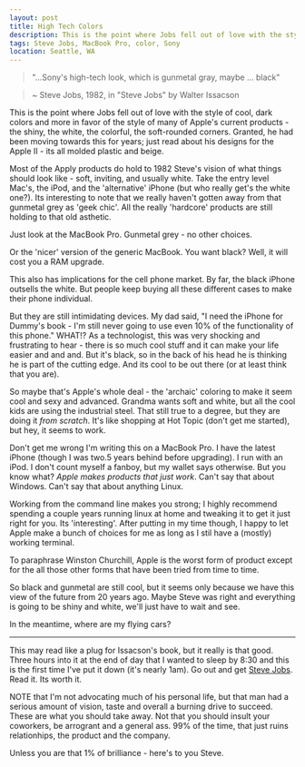 ```yaml
---
layout: post
title: High Tech Colors
description: This is the point where Jobs fell out of love with the style of cool, dark colors and more in favor of the style of many of Apple's
tags: Steve Jobs, MacBook Pro, color, Sony
location: Seattle, WA
---
```

> "...Sony's high-tech look, which is gunmetal gray, maybe ... black"

>	~ Steve Jobs, 1982, in "Steve Jobs" by Walter Issacson

This is the point where Jobs fell out of love with the style of cool, dark colors and more in favor of the style of many of Apple's current products - the shiny, the white, the colorful, the soft-rounded corners. Granted, he had been moving towards this for years; just read about his designs for the Apple II - its all molded plastic and beige. 

Most of the Apply products do hold to 1982 Steve's vision of what things should look like - soft, inviting, and usually white. Take the entry level Mac's, the iPod, and the 'alternative' iPhone (but who really get's the white one?). Its interesting to note that we really haven't gotten away from that gunmetal grey as 'geek chic'. All the really 'hardcore' products are still holding to that old asthetic.

Just look at the MacBook Pro. Gunmetal grey - no other choices.

Or the 'nicer' version of the generic MacBook. You want black? Well, it will cost you a RAM upgrade.

This also has implications for the cell phone market. By far, the black iPhone outsells the white. But people keep buying all these different cases to make their phone individual. 

But they are still intimidating devices. My dad said, "I need the iPhone for Dummy's book - I'm still never going to use even 10% of the functionality of this phone." WHAT!? As a technologist, this was very shocking and frustrating to hear - there is so much cool stuff and it can make your life easier and and and. But it's black, so in the back of his head he is thinking he is part of the cutting edge. And its cool to be out there (or at least think that you are). 

So maybe that's Apple's whole deal - the 'archaic' coloring to make it seem cool and sexy and advanced. Grandma wants soft and white, but all the cool kids are using the industrial steel. That still true to a degree, but they are doing it _from scratch_. It's like shopping at Hot Topic (don't get me started), but hey, it seems to work.

Don't get me wrong I'm writing this on a MacBook Pro. I have the latest iPhone (though I was two.5 years behind before upgrading). I run with an iPod. I don't count myself a fanboy, but my wallet says otherwise. But you know what? _Apple makes products that just work_. Can't say that about Windows. Can't say that about anything Linux.

Working from the command line makes you strong; I highly recommend spending a couple years running linux at home and tweaking it to get it just right for you. Its 'interesting'. After putting in my time though, I happy to let Apple make a bunch of choices for me as long as I stil have a (mostly) working terminal.

To paraphrase Winston Churchill, Apple is the worst form of product except for the all those other forms that have been tried from time to time.

So black and gunmetal are still cool, but it seems only because we have this view of the future from 20 years ago. Maybe Steve was right and everything is going to be shiny and white, we'll just have to wait and see.

In the meantime, where are my flying cars?

------

This may read like a plug for Issacson's book, but it really is that good. Three hours into it at the end of day that I wanted to sleep by 8:30 and this is the first time I've put it down (it's nearly 1am). Go out and get [Steve Jobs]. Read it. Its worth it. 

NOTE that I'm not advocating much of his personal life, but that man had a serious amount of vision, taste and overall a burning drive to succeed. These are what you should take away. Not that you should insult your coworkers, be arrogrant and a general ass. 99% of the time, that just ruins relationhips, the product and the company. 

Unless you are that 1% of brilliance - here's to you Steve.

[Steve Jobs]: http://www.amazon.com/Steve-Jobs-Walter-Isaacson/dp/1451648537
